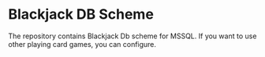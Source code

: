 # Blackjack DB Scheme

The repository contains Blackjack Db scheme for MSSQL. If you want to use other playing card games, you can configure.
